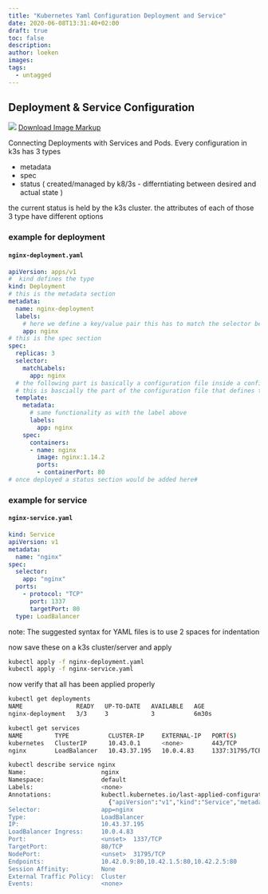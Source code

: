```yaml
---
title: "Kubernetes Yaml Configuration Deployment and Service"
date: 2020-06-08T13:31:40+02:00
draft: true
toc: false
description: 
author: loeken
images:
tags:
  - untagged
---
```


## Deployment & Service Configuration
![](/media/img/kubernetes_configuration_files.png)
[Download Image Markup](/media/imgmarkup/kubernetes-configuration_files.py)

Connecting Deployments with Services and Pods. Every configuration in k3s has 3 types
- metadata
- spec
- status ( created/managed by k8/3s - differntiating between desired and actual state )

the current status is held by the k3s cluster.
the attributes of each of those 3 type have different options


### example for deployment
#### **`nginx-deployment.yaml`**
```yaml
apiVersion: apps/v1
#  kind defines the type
kind: Deployment
# this is the metadata section
metadata:
  name: nginx-deployment
  labels:
    # here we define a key/value pair this has to match the selector below services also reference this label
    app: nginx
# this is the spec section
spec:
  replicas: 3
  selector:
    matchLabels:
      app: nginx
  # the following part is basically a configuration file inside a configuration file ( has its own metadata/spec sections )
  # this is bascially the part of the configuration file that defines the pod 
  template:
    metadata:
      # same functionality as with the label above
      labels:
        app: nginx
    spec:
      containers:
      - name: nginx
        image: nginx:1.14.2
        ports:
        - containerPort: 80
# once deployed a status section would be added here#

```

### example for service
#### **`nginx-service.yaml`**
```yaml
kind: Service
apiVersion: v1
metadata:
  name: "nginx"
spec:
  selector:
    app: "nginx"
  ports:
    - protocol: "TCP"
      port: 1337
      targetPort: 80
  type: LoadBalancer
```

note: The suggested syntax for YAML files is to use 2 spaces for indentation

now save these on a k3s cluster/server and apply

```bash
kubectl apply -f nginx-deployment.yaml
kubectl apply -f nginx-service.yaml
```

now verify that all has been applied properly
```bash
kubectl get deployments
NAME               READY   UP-TO-DATE   AVAILABLE   AGE
nginx-deployment   3/3     3            3           6m30s

kubectl get services
NAME         TYPE           CLUSTER-IP     EXTERNAL-IP   PORT(S)          AGE
kubernetes   ClusterIP      10.43.0.1      <none>        443/TCP          3d16h
nginx        LoadBalancer   10.43.37.195   10.0.4.83     1337:31795/TCP   6m16s

kubectl describe service nginx
Name:                     nginx
Namespace:                default
Labels:                   <none>
Annotations:              kubectl.kubernetes.io/last-applied-configuration:
                            {"apiVersion":"v1","kind":"Service","metadata":{"annotations":{},"name":"nginx","namespace":"default"},"spec":{"ports":[{"port":1337,"prot...
Selector:                 app=nginx
Type:                     LoadBalancer
IP:                       10.43.37.195
LoadBalancer Ingress:     10.0.4.83
Port:                     <unset>  1337/TCP
TargetPort:               80/TCP
NodePort:                 <unset>  31795/TCP
Endpoints:                10.42.0.9:80,10.42.1.5:80,10.42.2.5:80
Session Affinity:         None
External Traffic Policy:  Cluster
Events:                   <none>
```